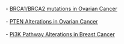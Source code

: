 <p>
- <a href="index.do?cancer_study_id=ov_tcga&Action=Submit&genetic_profile_ids=ov_mutations&case_set_id=ova_4way_complete&Z_SCORE_THRESHOLD=1.0&case_ids=&COMPUTE_LOG_ODDS_RATIO=true&gene_list=BRCA1%0D%0ABRCA2&tab_index=tab_visualize&gene_set_choice=user-defined_list&">BRCA1/BRCA2 mutations in Ovarian Cancer</a>
<br><br>
- <a href="index.do?cancer_study_id=ov_tcga&Action=Submit&genetic_profile_ids=ov_mutations&genetic_profile_ids=ov_tcga_gistic&genetic_profile_ids=ova_protein&case_set_id=ova_4way_complete&Z_SCORE_THRESHOLD=1.0&case_ids=&gene_list=%0D%0APTEN%3A+Homo+MUT%3B%0D%0A&tab_index=tab_visualize&gene_set_choice=user-defined_list&">PTEN Alterations in Ovarian Cancer</a>
<br><br>
- <a href="index.do?tab_index=tab_visualize&cancer_study_id=brca_tcga&genetic_profile_ids_PROFILE_MUTATION_EXTENDED=brca_tcga_mutations&genetic_profile_ids_PROFILE_COPY_NUMBER_ALTERATION=brca_tcga_gistic&Z_SCORE_THRESHOLD=1.0&case_set_id=brca_tcga_all&case_ids=&gene_list=ERBB2%3A+amp%3B%0D%0AIGF1R%3A+amp%3B%0D%0APIK3CA%3A+amp%3B+%0D%0APTEN%3A+homdel%3B%0D%0A%0D%0A%0D%0A%0D%0A&gene_set_choice=user-defined-list&Action=Submit">Pi3K Pathway Alterations in Breast Cancer</a>
</p>
